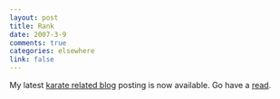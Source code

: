 ```yaml
--- 
layout: post
title: Rank
date: 2007-3-9
comments: true
categories: elsewhere
link: false
---
```

My latest <a href="http://zanshin.wordpress.com/" title="zanshin.wordpress.com">karate related blog</a> posting is now available. Go have a <a href="http://zanshin.wordpress.com/2007/03/09/rank/" title="Rank">read</a>.
